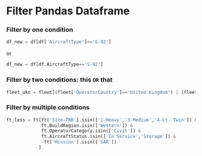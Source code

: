 # Filter Pandas Dataframe

### Filter by one condition
```python
df_new = df[df['AircraftType']=='S-92']
```
or
```python
df_new = df[df.AircraftType=='S-92']
```

### Filter by two conditions: this `OR` that
```python
fleet_ukn = fleet[(fleet['OperatorCountry']=='United Kingdom') | (fleet['OperatorCountry'] == 'Norway')]
```

### Filter by multiple conditions
```python
ft_less = ft[ft['Size-TRB'].isin(['1-Heavy','3-Medium','4-Lt. Twin']) & 
             ft.BuildRegion.isin(['Western']) & 
             ft.OperatorCategory.isin(['Civil']) & 
             ft.AircraftStatus.isin(['In Service','Storage']) & 
             ~ft['Mission'].isin(['SAR'])
            ]
```
